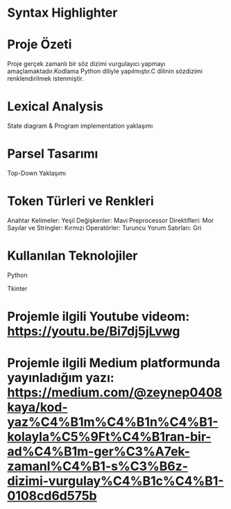 # Syntax Highlighter

# Proje Özeti

Proje gerçek zamanlı bir söz dizimi vurgulayıcı yapmayı amaçlamaktadır.Kodlama Python diliyle yapılmıştır.C dilinin sözdizimi renklendirilmek istenmiştir.

# Lexical Analysis

State diagram & Program implementation yaklaşımı

# Parsel Tasarımı

Top-Down Yaklaşımı

# Token Türleri ve Renkleri

Anahtar Kelimeler: Yeşil
Değişkenler: Mavi 
Preprocessor Direktifleri: Mor
Sayılar ve Stringler: Kırmızı
Operatörler: Turuncu
Yorum Satırları: Gri

# Kullanılan Teknolojiler

Python 

Tkinter

# Projemle ilgili Youtube videom: https://youtu.be/Bi7dj5jLvwg

# Projemle ilgili Medium platformunda yayınladığım yazı: https://medium.com/@zeynep0408kaya/kod-yaz%C4%B1m%C4%B1n%C4%B1-kolayla%C5%9Ft%C4%B1ran-bir-ad%C4%B1m-ger%C3%A7ek-zamanl%C4%B1-s%C3%B6z-dizimi-vurgulay%C4%B1c%C4%B1-0108cd6d575b  

